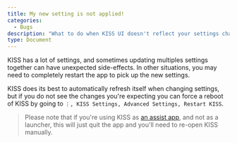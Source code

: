 ```yaml
---
title: My new setting is not applied!
categories:
  - Bugs
description: "What to do when KISS UI doesn't reflect your settings changes"
type: Document
---
```


KISS has a lot of settings, and sometimes updating multiples settings together can have unexpected side-effects. In other situations, you may need to completely restart the app to pick up the new settings.

KISS does its best to automatically refresh itself when changing settings, but if you do not see the changes you're expecting you can force a reboot of KISS by going to `⋮, KISS Settings, Advanced Settings, Restart KISS`.

> Please note that if you're using KISS as [an assist app](/advanced/how-to-use-kiss-as-an-assist-app/), and not as a launcher, this will just quit the app and you'll need to re-open KISS manually.
